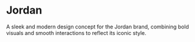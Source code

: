 # Jordan
A sleek and modern design concept for the Jordan brand, combining bold visuals and smooth interactions to reflect its iconic style.
